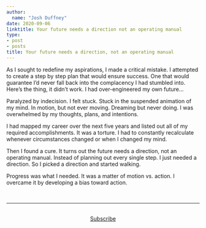 ```yaml
---
author:
  name: "Josh Duffney"
date: 2020-09-06
linktitle: Your future needs a direction not an operating manual
type:
- post
- posts
title: Your future needs a direction, not an operating manual
---
```


As I sought to redefine my aspirations, I made a critical mistake. I attempted to create a step by step plan that would ensure success. One that would guarantee I’d never fall back into the complacency I had stumbled into. Here’s the thing, it didn’t work. I had over-engineered my own future…

Paralyzed by indecision. I felt stuck. Stuck in the suspended animation of my mind. In motion, but not ever moving. Dreaming but never doing. I was overwhelmed by my thoughts, plans, and intentions. 

I had mapped my career over the next five years and listed out all of my required accomplishments. It was a torture. I had to constantly recalculate whenever circumstances changed or when I changed my mind.

Then I found a cure. It turns out the future needs a direction, not an operating manual. Instead of planning out every single step. I just needed a direction. So I picked a direction and started walking. 

Progress was what I needed. It was a matter of motion vs. action. I overcame it by developing a bias toward action.

<br>

---

<br>

<div align="center">
<a href="https://duffney.substack.com/">Subscribe</a>
</div>

<br>